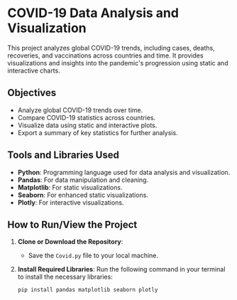 # COVID-19 Data Analysis and Visualization

This project analyzes global COVID-19 trends, including cases, deaths, recoveries, and vaccinations across countries and time. It provides visualizations and insights into the pandemic's progression using static and interactive charts.

## Objectives

- Analyze global COVID-19 trends over time.
- Compare COVID-19 statistics across countries.
- Visualize data using static and interactive plots.
- Export a summary of key statistics for further analysis.

## Tools and Libraries Used

- **Python**: Programming language used for data analysis and visualization.
- **Pandas**: For data manipulation and cleaning.
- **Matplotlib**: For static visualizations.
- **Seaborn**: For enhanced static visualizations.
- **Plotly**: For interactive visualizations.

## How to Run/View the Project

1. **Clone or Download the Repository**:
   - Save the `Covid.py` file to your local machine.

2. **Install Required Libraries**:
   Run the following command in your terminal to install the necessary libraries:
   ```bash
   pip install pandas matplotlib seaborn plotly
